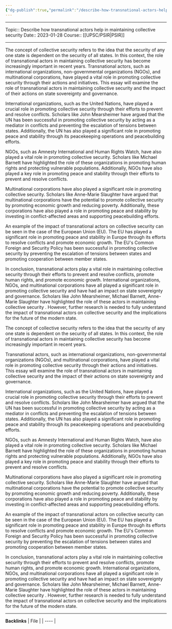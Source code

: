 ```yaml
---
{"dg-publish":true,"permalink":"/describe-how-transnational-actors-help-in-maintaining-collective-security/"}
---
```


----
Topic:: Describe how transnational actors help in maintaining collective security
Date:: 2023-01-28
Course:: [[UPSC/PSIR\|PSIR]] 

----
The concept of collective security refers to the idea that the security of any one state is dependent on the security of all states. In this context, the role of transnational actors in maintaining collective security has become increasingly important in recent years. Transnational actors, such as international organizations, non-governmental organizations (NGOs), and multinational corporations, have played a vital role in promoting collective security through their actions and initiatives. This essay will examine the role of transnational actors in maintaining collective security and the impact of their actions on state sovereignty and governance.

International organizations, such as the United Nations, have played a crucial role in promoting collective security through their efforts to prevent and resolve conflicts. Scholars like John Mearsheimer have argued that the UN has been successful in promoting collective security by acting as a mediator in conflicts and preventing the escalation of tensions between states. Additionally, the UN has also played a significant role in promoting peace and stability through its peacekeeping operations and peacebuilding efforts.

NGOs, such as Amnesty International and Human Rights Watch, have also played a vital role in promoting collective security. Scholars like Michael Barnett have highlighted the role of these organizations in promoting human rights and protecting vulnerable populations. Additionally, NGOs have also played a key role in promoting peace and stability through their efforts to prevent and resolve conflicts.

Multinational corporations have also played a significant role in promoting collective security. Scholars like Anne-Marie Slaughter have argued that multinational corporations have the potential to promote collective security by promoting economic growth and reducing poverty. Additionally, these corporations have also played a role in promoting peace and stability by investing in conflict-affected areas and supporting peacebuilding efforts.

An example of the impact of transnational actors on collective security can be seen in the case of the European Union (EU). The EU has played a significant role in promoting peace and stability in Europe through its efforts to resolve conflicts and promote economic growth. The EU's Common Foreign and Security Policy has been successful in promoting collective security by preventing the escalation of tensions between states and promoting cooperation between member states.

In conclusion, transnational actors play a vital role in maintaining collective security through their efforts to prevent and resolve conflicts, promote human rights, and promote economic growth. International organizations, NGOs, and multinational corporations have all played a significant role in promoting collective security and have had an impact on state sovereignty and governance. Scholars like John Mearsheimer, Michael Barnett, Anne-Marie Slaughter have highlighted the role of these actors in maintaining collective security . However, further research is needed to fully understand the impact of transnational actors on collective security and the implications for the future of the modern state.


The concept of collective security refers to the idea that the security of any one state is dependent on the security of all states. In this context, the role of transnational actors in maintaining collective security has become increasingly important in recent years. 

Transnational actors, such as international organizations, non-governmental organizations (NGOs), and multinational corporations, have played a vital role in promoting collective security through their actions and initiatives. This essay will examine the role of transnational actors in maintaining collective security and the impact of their actions on state sovereignty and governance.

International organizations, such as the United Nations, have played a crucial role in promoting collective security through their efforts to prevent and resolve conflicts. Scholars like John Mearsheimer have argued that the UN has been successful in promoting collective security by acting as a mediator in conflicts and preventing the escalation of tensions between states. Additionally, the UN has also played a significant role in promoting peace and stability through its peacekeeping operations and peacebuilding efforts.

NGOs, such as Amnesty International and Human Rights Watch, have also played a vital role in promoting collective security. Scholars like Michael Barnett have highlighted the role of these organizations in promoting human rights and protecting vulnerable populations. Additionally, NGOs have also played a key role in promoting peace and stability through their efforts to prevent and resolve conflicts.

Multinational corporations have also played a significant role in promoting collective security. Scholars like Anne-Marie Slaughter have argued that multinational corporations have the potential to promote collective security by promoting economic growth and reducing poverty. Additionally, these corporations have also played a role in promoting peace and stability by investing in conflict-affected areas and supporting peacebuilding efforts.

An example of the impact of transnational actors on collective security can be seen in the case of the European Union (EU). The EU has played a significant role in promoting peace and stability in Europe through its efforts to resolve conflicts and promote economic growth. The EU's Common Foreign and Security Policy has been successful in promoting collective security by preventing the escalation of tensions between states and promoting cooperation between member states.

In conclusion, transnational actors play a vital role in maintaining collective security through their efforts to prevent and resolve conflicts, promote human rights, and promote economic growth. International organizations, NGOs, and multinational corporations have all played a significant role in promoting collective security and have had an impact on state sovereignty and governance. Scholars like John Mearsheimer, Michael Barnett, Anne-Marie Slaughter have highlighted the role of these actors in maintaining collective security . However, further research is needed to fully understand the impact of transnational actors on collective security and the implications for the future of the modern state.




---
**Backlinks**
| File |
| ---- |



